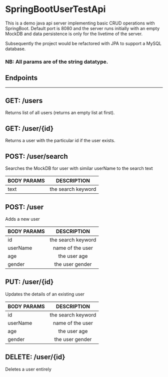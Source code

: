 # SpringBootUserTestApi

This is a demo java api server implementing basic CRUD operations with SpringBoot.
Default port is 8080 and the server runs initially with an empty MockDB and data persistence is only for the livetime of the server.

Subsequently the project would be refactored with JPA to support a MySQL database.

### NB: All params are of the string datatype.

## Endpoints
----------------------------------------------------------------------------------

## GET: /users
Returns list of all users (returns an empty list at first).

## GET: /user/**{id}**
Returns a user with the particular id if the user exists.

## POST: /user/search
Searches the MockDB for user with similar userName to the search text

| BODY PARAMS | DESCRIPTION |
| ------------- |:-------------:|
| text     |  the search keyword |

## POST: /user
Adds a new user

| BODY PARAMS | DESCRIPTION |
| ------------- |:-------------:|
| id       |  the search keyword |
| userName | name of the user |
| age      | the user age |
| gender   | the user gender |

## PUT: /user/**{id}**
Updates the details of an existing user

| BODY PARAMS | DESCRIPTION |
| ------------- |:-------------:|
| id       |  the search keyword |
| userName | name of the user |
| age      | the user age |
| gender   | the user gender |

## DELETE: /user/**{id}**
Deletes a user entirely



